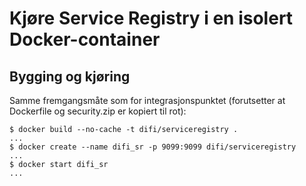 # Kjøre Service Registry i en isolert Docker-container

## Bygging og kjøring

Samme fremgangsmåte som for integrasjonspunktet (forutsetter at Dockerfile og security.zip er kopiert til rot):

```shell
$ docker build --no-cache -t difi/serviceregistry .
...
$ docker create --name difi_sr -p 9099:9099 difi/serviceregistry
...
$ docker start difi_sr
...
```


